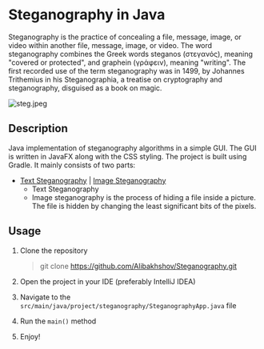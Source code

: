 # Steganography in Java 

Steganography is the practice of concealing a file, message, image, or video within another file, message, image, or video. The word steganography combines the Greek words steganos (στεγανός), meaning "covered or protected", and graphein (γράφειν), meaning "writing". The first recorded use of the term steganography was in 1499, by Johannes Trithemius in his Steganographia, a treatise on cryptography and steganography, disguised as a book on magic. 

![steg.jpeg](src/main/resources/project/steganography/images/steg.jpeg)

## Description

Java implementation of steganography algorithms in a simple GUI. The GUI is written in JavaFX along with the CSS styling. The project is built using Gradle. It mainly consists of two parts: 
<ul>
    <li>
        <a href="" > Text Steganography</a> | <a href="" > Image Steganography</a> 
        <ul>
             <li>Text Steganography  </li>
        </ul>
        <ul> 
             <li>Image steganography is the process of hiding a file inside a picture. The file is hidden by changing the least significant bits of the pixels. </li>
        </ul> 
    </li>
</ul>

## Usage

1. Clone the repository

   > git clone https://github.com/Alibakhshov/Steganography.git

2. Open the project in your IDE (preferably IntelliJ IDEA)
3. Navigate to the `src/main/java/project/steganography/SteganographyApp.java` file
4. Run the `main()` method
5. Enjoy!





